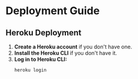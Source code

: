 # Deployment Guide

## Heroku Deployment

1. **Create a Heroku account** if you don't have one.
2. **Install the Heroku CLI** if you don't have it.
3. **Log in to Heroku CLI:**
   ```bash
   heroku login
